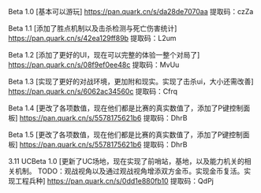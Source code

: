 Beta 1.0 [基本可以游玩] https://pan.quark.cn/s/da28de7070aa 提取码：czZa

Beta 1.1 [添加了胜点机制以及击杀检测与死亡伤害统计] https://pan.quark.cn/s/42ea129ff89b 提取码：L2um

Beta 1.2 [添加了更好的UI，现在可以完整的体验一整个对局了] https://pan.quark.cn/s/08f9ef0ee48c 提取码：MvUu

Beta 1.3 [实现了更好的对战环境，更加附和现实。实现了击杀ui，大小还需改善]  https://pan.quark.cn/s/6062ac34560c 提取码：Cfrq

Beta 1.4 [更改了各项数值，现在他们都是比赛的真实数值了，添加了P键控制面板] https://pan.quark.cn/s/5578175621b6  提取码：DhrB

Beta 1.5 [更改了各项数值，现在他们都是比赛的真实数值了，添加了P键控制面板] https://pan.quark.cn/s/5578175621b6  提取码：DhrB

3.11 
UCBeta 1.0 
[更新了UC场地，现在实现了前哨站，基地，以及能力机关的相关机制。
TODO：观战视角以及通过观战视角增添双方金币。实现金币复活。实现工程兵种]  https://pan.quark.cn/s/0dd1e880fb10 提取码：QdPj
